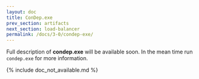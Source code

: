 ```yaml
---
layout: doc
title: ConDep.exe
prev_section: artifacts
next_section: load-balancer
permalink: /docs/3-0/condep-exe/
---
```


Full description of **condep.exe** will be available soon. In the mean time run 
`condep.exe` for more information.

{% include doc_not_available.md %}